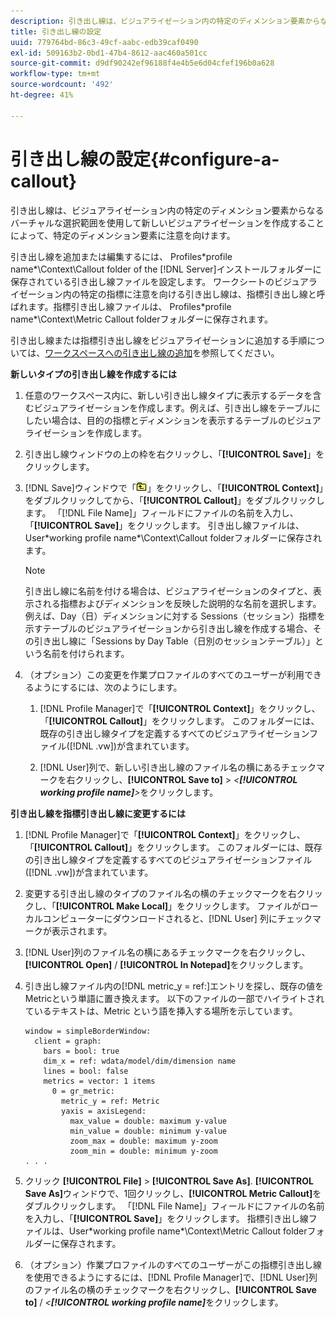 ```yaml
---
description: 引き出し線は、ビジュアライゼーション内の特定のディメンション要素からなるバーチャルな選択範囲を使用して新しいビジュアライゼーションを作成することによって、特定のディメンション要素に注意を向けます。
title: 引き出し線の設定
uuid: 779764bd-86c3-49cf-aabc-edb39caf0490
exl-id: 509163b2-0bd1-47b4-8612-aac460a501cc
source-git-commit: d9df90242ef96188f4e4b5e6d04cfef196b0a628
workflow-type: tm+mt
source-wordcount: '492'
ht-degree: 41%

---
```


# 引き出し線の設定{#configure-a-callout}

引き出し線は、ビジュアライゼーション内の特定のディメンション要素からなるバーチャルな選択範囲を使用して新しいビジュアライゼーションを作成することによって、特定のディメンション要素に注意を向けます。

引き出し線を追加または編集するには、 Profiles\*profile name*\Context\Callout folder of the [!DNL Server]インストールフォルダーに保存されている引き出し線ファイルを設定します。 ワークシートのビジュアライゼーション内の特定の指標に注意を向ける引き出し線は、指標引き出し線と呼ばれます。指標引き出し線ファイルは、 Profiles\*profile name*\Context\Metric Callout folderフォルダーに保存されます。

引き出し線または指標引き出し線をビジュアライゼーションに追加する手順については、[ワークスペースへの引き出し線の追加](../../../home/c-get-started/c-vis/c-call-wkspc.md#concept-212b09e763044d938987b4a9c658adc0)を参照してください。

**新しいタイプの引き出し線を作成するには**

1. 任意のワークスペース内に、新しい引き出し線タイプに表示するデータを含むビジュアライゼーションを作成します。例えば、引き出し線をテーブルにしたい場合は、目的の指標とディメンションを表示するテーブルのビジュアライゼーションを作成します。
1. 引き出し線ウィンドウの上の枠を右クリックし、「**[!UICONTROL Save]**」をクリックします。
1. [!DNL Save]ウィンドウで「![](assets/btn_folder_up.png)」をクリックし、「**[!UICONTROL Context]**」をダブルクリックしてから、「**[!UICONTROL Callout]**」をダブルクリックします。 「[!DNL File Name]」フィールドにファイルの名前を入力し、「**[!UICONTROL Save]**」をクリックします。 引き出し線ファイルは、User\*working profile name*\Context\Callout folderフォルダーに保存されます。

   >[!NOTE]
   >
   >引き出し線に名前を付ける場合は、ビジュアライゼーションのタイプと、表示される指標およびディメンションを反映した説明的な名前を選択します。 例えば、Day（日）ディメンションに対する Sessions（セッション）指標を示すテーブルのビジュアライゼーションから引き出し線を作成する場合、その引き出し線に「Sessions by Day Table（日別のセッションテーブル）」という名前を付けられます。

1. （オプション）この変更を作業プロファイルのすべてのユーザーが利用できるようにするには、次のようにします。

   1. [!DNL Profile Manager]で「**[!UICONTROL Context]**」をクリックし、「**[!UICONTROL Callout]**」をクリックします。 このフォルダーには、既存の引き出し線タイプを定義するすべてのビジュアライゼーションファイル([!DNL .vw])が含まれています。

   1. [!DNL User]列で、新しい引き出し線のファイル名の横にあるチェックマークを右クリックし、**[!UICONTROL Save to]** > *&lt;**[!UICONTROL working profile name]**>*&#x200B;をクリックします。

**引き出し線を指標引き出し線に変更するには**

1. [!DNL Profile Manager]で「**[!UICONTROL Context]**」をクリックし、「**[!UICONTROL Callout]**」をクリックします。 このフォルダーには、既存の引き出し線タイプを定義するすべてのビジュアライゼーションファイル([!DNL .vw])が含まれています。

1. 変更する引き出し線のタイプのファイル名の横のチェックマークを右クリックし、「**[!UICONTROL Make Local]**」をクリックします。 ファイルがローカルコンピューターにダウンロードされると、[!DNL User] 列にチェックマークが表示されます。

1. [!DNL User]列のファイル名の横にあるチェックマークを右クリックし、**[!UICONTROL Open]** / **[!UICONTROL In Notepad]**&#x200B;をクリックします。

1. 引き出し線ファイル内の[!DNL metric_y = ref:]エントリを探し、既存の値をMetricという単語に置き換えます。 以下のファイルの一部でハイライトされているテキストは、Metric という語を挿入する場所を示しています。

   ```
   window = simpleBorderWindow: 
     client = graph: 
       bars = bool: true
       dim_x = ref: wdata/model/dim/dimension name
       lines = bool: false
       metrics = vector: 1 items
         0 = gr_metric: 
           metric_y = ref: Metric
           yaxis = axisLegend: 
             max_value = double: maximum y-value
             min_value = double: minimum y-value
             zoom_max = double: maximum y-zoom
             zoom_min = double: minimum y-zoom
   . . . 
   ```

1. クリック **[!UICONTROL File]** > **[!UICONTROL Save As]**. **[!UICONTROL Save As]**&#x200B;ウィンドウで、1回クリックし、**[!UICONTROL Metric Callout]**&#x200B;をダブルクリックします。 「[!DNL File Name]」フィールドにファイルの名前を入力し、「**[!UICONTROL Save]**」をクリックします。 指標引き出し線ファイルは、User\*working profile name*\Context\Metric Callout folderフォルダーに保存されます。

1. （オプション）作業プロファイルのすべてのユーザーがこの指標引き出し線を使用できるようにするには、[!DNL Profile Manager]で、[!DNL User]列のファイル名の横のチェックマークを右クリックし、**[!UICONTROL Save to]** / *&lt;**[!UICONTROL working profile name]***&#x200B;をクリックします。
